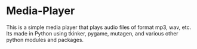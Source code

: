 # Media-Player
This is a simple media player that plays audio files of format mp3, wav, etc. Its made in Python using tkinker, pygame, mutagen, and various other python modules and packages.
